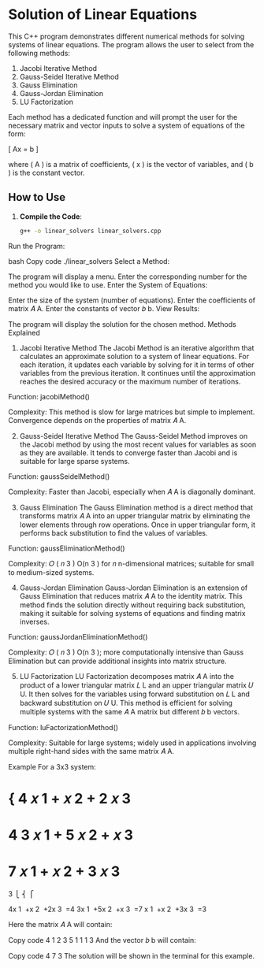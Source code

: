 # Solution of Linear Equations

This C++ program demonstrates different numerical methods for solving systems of linear equations. The program allows the user to select from the following methods:

1. Jacobi Iterative Method
2. Gauss-Seidel Iterative Method
3. Gauss Elimination
4. Gauss-Jordan Elimination
5. LU Factorization

Each method has a dedicated function and will prompt the user for the necessary matrix and vector inputs to solve a system of equations of the form:

\[
Ax = b
\]

where \( A \) is a matrix of coefficients, \( x \) is the vector of variables, and \( b \) is the constant vector.

## How to Use

1. **Compile the Code**: 
   ```bash
   g++ -o linear_solvers linear_solvers.cpp
Run the Program:

bash
Copy code
./linear_solvers
Select a Method:

The program will display a menu. Enter the corresponding number for the method you would like to use.
Enter the System of Equations:

Enter the size of the system (number of equations).
Enter the coefficients of matrix 
𝐴
A.
Enter the constants of vector 
𝑏
b.
View Results:

The program will display the solution for the chosen method.
Methods Explained
1. Jacobi Iterative Method
The Jacobi Method is an iterative algorithm that calculates an approximate solution to a system of linear equations. For each iteration, it updates each variable by solving for it in terms of other variables from the previous iteration. It continues until the approximation reaches the desired accuracy or the maximum number of iterations.

Function: jacobiMethod()

Complexity: This method is slow for large matrices but simple to implement. Convergence depends on the properties of matrix 
𝐴
A.

2. Gauss-Seidel Iterative Method
The Gauss-Seidel Method improves on the Jacobi method by using the most recent values for variables as soon as they are available. It tends to converge faster than Jacobi and is suitable for large sparse systems.

Function: gaussSeidelMethod()

Complexity: Faster than Jacobi, especially when 
𝐴
A is diagonally dominant.

3. Gauss Elimination
The Gauss Elimination method is a direct method that transforms matrix 
𝐴
A into an upper triangular matrix by eliminating the lower elements through row operations. Once in upper triangular form, it performs back substitution to find the values of variables.

Function: gaussEliminationMethod()

Complexity: 
𝑂
(
𝑛
3
)
O(n 
3
 ) for 
𝑛
n-dimensional matrices; suitable for small to medium-sized systems.

4. Gauss-Jordan Elimination
Gauss-Jordan Elimination is an extension of Gauss Elimination that reduces matrix 
𝐴
A to the identity matrix. This method finds the solution directly without requiring back substitution, making it suitable for solving systems of equations and finding matrix inverses.

Function: gaussJordanEliminationMethod()

Complexity: 
𝑂
(
𝑛
3
)
O(n 
3
 ); more computationally intensive than Gauss Elimination but can provide additional insights into matrix structure.

5. LU Factorization
LU Factorization decomposes matrix 
𝐴
A into the product of a lower triangular matrix 
𝐿
L and an upper triangular matrix 
𝑈
U. It then solves for the variables using forward substitution on 
𝐿
L and backward substitution on 
𝑈
U. This method is efficient for solving multiple systems with the same 
𝐴
A matrix but different 
𝑏
b vectors.

Function: luFactorizationMethod()

Complexity: Suitable for large systems; widely used in applications involving multiple right-hand sides with the same matrix 
𝐴
A.

Example
For a 3x3 system:

{
4
𝑥
1
+
𝑥
2
+
2
𝑥
3
=
4
3
𝑥
1
+
5
𝑥
2
+
𝑥
3
=
7
𝑥
1
+
𝑥
2
+
3
𝑥
3
=
3
⎩
⎨
⎧
​
  
4x 
1
​
 +x 
2
​
 +2x 
3
​
 =4
3x 
1
​
 +5x 
2
​
 +x 
3
​
 =7
x 
1
​
 +x 
2
​
 +3x 
3
​
 =3
​
 
Here the matrix 
𝐴
A will contain:

Copy code
4 1 2
3 5 1
1 1 3
And the vector 
𝑏
b will contain:

Copy code
4
7
3
The solution will be shown in the terminal for this example.
